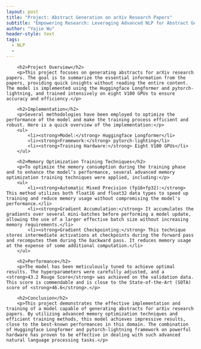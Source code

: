 ```yaml
---
layout: post
title: "Project: Abstract Generation on arXiv Research Papers"
subtitle: "Empowering Research: Leveraging Advanced NLP for Abstract Generation"
author: "Yajie Wu"
header-style: text
tags:
  - NLP
  - 
---
```


        <h2>Project Overview</h2>
        <p>This project focuses on generating abstracts for arXiv research papers. The goal is to summarize the essential information from the papers, providing quick insights without reading the entire content. The model is implemented using the Huggingface Longformer and pytorch-lightning, and trained intensively on eight V100 GPUs to ensure accuracy and efficiency.</p>

        <h2>Implementation</h2>
        <p>Several methodologies have been employed to optimize the performance of the model and make the training process efficient and robust. Here is a quick overview of the implementation:</p>
        <ul>
            <li><strong>Model:</strong> Huggingface Longformer</li>
            <li><strong>Framework:</strong> pytorch-lighting</li>
            <li><strong>Training Hardware:</strong> Eight V100 GPUs</li>
        </ul>

        <h2>Memory Optimization Training Techniques</h2>
        <p>To optimize the memory consumption during the training phase and to enhance the model’s performance, several advanced memory optimization training techniques were applied, including:</p>
        <ul>
            <li><strong>Automatic Mixed Precision (fp16+fp32):</strong> This method utilizes both float16 and float32 data types to speed up training and reduce memory usage without compromising the model's performance.</li>
            <li><strong>Gradient Accumulation:</strong> It accumulates the gradients over several mini-batches before performing a model update, allowing the use of a larger effective batch size without increasing memory requirements.</li>
            <li><strong>Gradient Checkpointing:</strong> This technique stores intermediate activations at checkpoints during the forward pass and recomputes them during the backward pass. It reduces memory usage at the expense of some additional computation.</li>
        </ul>

        <h2>Performance</h2>
        <p>The model has been meticulously tuned to achieve optimal results. The hyperparameters were carefully adjusted, and a <strong>43.2 Rouge Score</strong> was achieved on the validation data. This score is commendable and is close to the State-of-the-Art (SOTA) score of <strong>46.6</strong>.</p>

        <h2>Conclusion</h2>
        <p>This project demonstrates the effective implementation and training of a model capable of generating abstracts for arXiv research papers. By utilizing advanced memory optimization techniques and efficient training methods, this model achieves impressive results, close to the best-known performances in this domain. The combination of Huggingface Longformer and pytorch-lightning framework on powerful hardware has proven to be effective in dealing with such advanced natural language processing tasks.</p>


